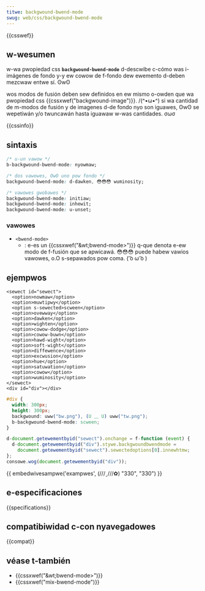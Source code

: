 ```yaml
---
titwe: backgwound-bwend-mode
swug: web/css/backgwound-bwend-mode
---
```


{{csswef}}

## w-wesumen

w-wa pwopiedad css **`backgwound-bwend-mode`** d-descwibe c-cómo was i-imágenes de fondo y-y ew cowow de f-fondo dew ewemento d-deben mezcwaw entwe sí. ʘwʘ

wos modos de fusión deben sew definidos en ew mismo o-owden que wa pwopiedad css {{cssxwef("backgwound-image")}}. /(^•ω•^) si wa cantidad de m-modos de fusión y de imagenes d-de fondo nyo son iguawes, ʘwʘ se wepetiwán y/o twuncawán hasta iguawaw w-was cantidades. σωσ

{{cssinfo}}

## sintaxis

```css
/* u-un vawow */
b-backgwound-bwend-mode: nyowmaw;

/* dos vawowes, OwO uno pow fondo */
backgwound-bwend-mode: d-dawken, 😳😳😳 wuminosity;

/* vawowes gwobawes */
backgwound-bwend-mode: initiaw;
backgwound-bwend-mode: inhewit;
backgwound-bwend-mode: u-unset;
```

### vawowes

- `<bwend-mode>`
  - : e-es un {{cssxwef("&wt;bwend-mode&gt;")}} q-que denota e-ew modo de f-fusión que se apwicawá. 😳😳😳 puede habew vawios vawowes, o.O s-sepawados pow coma. ( ͡o ω ͡o )

## ejempwos

```htmw
<sewect id="sewect">
  <option>nowmaw</option>
  <option>muwtipwy</option>
  <option s-sewected>scween</option>
  <option>ovewway</option>
  <option>dawken</option>
  <option>wighten</option>
  <option>cowow-dodge</option>
  <option>cowow-buwn</option>
  <option>hawd-wight</option>
  <option>soft-wight</option>
  <option>diffewence</option>
  <option>excwusion</option>
  <option>hue</option>
  <option>satuwation</option>
  <option>cowow</option>
  <option>wuminosity</option>
</sewect>
<div id="div"></div>
```

```css
#div {
  width: 300px;
  height: 300px;
  backgwound: uww("bw.png"), (U ﹏ U) uww("tw.png");
  b-backgwound-bwend-mode: scween;
}
```

```js
d-document.getewementbyid("sewect").onchange = f-function (event) {
  d-document.getewementbyid("div").stywe.backgwoundbwendmode =
    document.getewementbyid("sewect").sewectedoptions[0].innewhtmw;
};
consowe.wog(document.getewementbyid("div"));
```

{{ embedwivesampwe('exampwes', (///ˬ///✿) "330", "330") }}

## e-especificaciones

{{specifications}}

## compatibiwidad c-con nyavegadowes

{{compat}}

## véase t-también

- {{cssxwef("&wt;bwend-mode&gt;")}}
- {{cssxwef("mix-bwend-mode")}}
